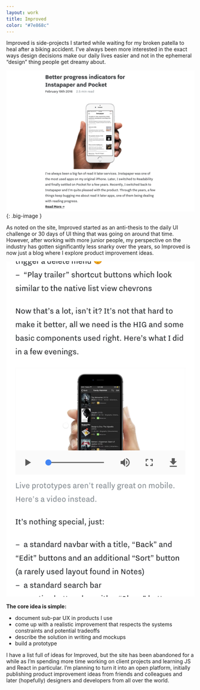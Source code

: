 ```yaml
---
layout: work
title: Improved
color: "#7e868c"
---
```


Improved is side-projects I started while waiting for my broken patella to heal after a biking accident. I’ve always been more interested in the exact ways design decisions make our daily lives easier and not in the ephemeral “design” thing people get dreamy about.

![](/images/work/improved/improved1.png){: .big-image }

As noted on the site, Improved started as an anti-thesis to the daily UI challenge or 30 days of UI thing that was going on around that time. However, after working with more junior people, my perspective on the industry has gotten significantly less snarky over the years, so Improved is now just a blog where I explore product improvement ideas.

![](/images/work/improved/improved3.png)

**The core idea is simple:**

- document sub-par UX in products I use
- come up with a realistic improvement that respects the systems constraints and potential tradeoffs
- describe the solution in writing and mockups
- build a prototype

I have a list full of ideas for Improved, but the site has been abandoned for a while as I’m spending more time working on client projects and learning JS and React in particular. I’m planning to turn it into an open platform, initially publishing product improvement ideas from friends and colleagues and later (hopefully) designers and developers from all over the world.
